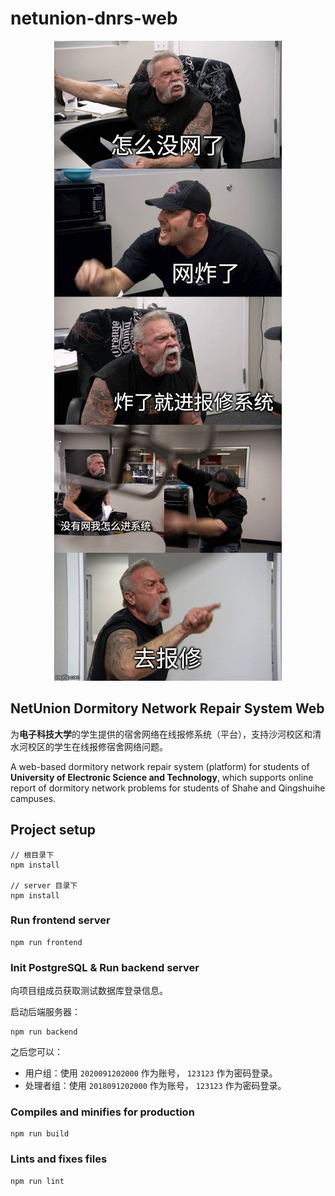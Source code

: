 # netunion-dnrs-web

<div align=center>

  <img src="./src/assets/networkOff.jpg" alt="你没网啦？"/>

</div>

## NetUnion Dormitory Network Repair System Web

为**电子科技大学**的学生提供的宿舍网络在线报修系统（平台），支持沙河校区和清水河校区的学生在线报修宿舍网络问题。

A web-based dormitory network repair system (platform) for students of **University of Electronic Science and Technology**, which supports online report of dormitory network problems for students of Shahe and Qingshuihe campuses.

## Project setup

``` node
// 根目录下
npm install

// server 目录下
npm install
```

### Run frontend server

``` node
npm run frontend
```

### Init PostgreSQL & Run backend server

向项目组成员获取测试数据库登录信息。

启动后端服务器：

``` node
npm run backend
```

之后您可以：

- 用户组：使用 `2020091202000` 作为账号， `123123` 作为密码登录。
- 处理者组：使用 `2018091202000` 作为账号， `123123` 作为密码登录。

### Compiles and minifies for production

``` node
npm run build
```

### Lints and fixes files

``` node
npm run lint
```
